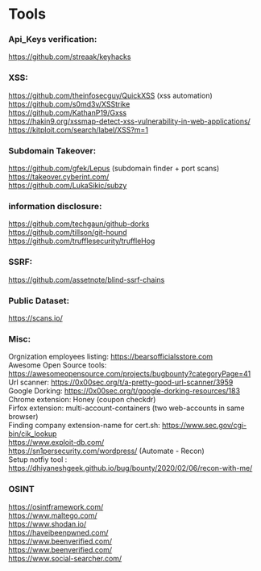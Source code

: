 # Tools

### Api_Keys verification:
https://github.com/streaak/keyhacks   

### XSS:
https://github.com/theinfosecguy/QuickXSS (xss automation)   
https://github.com/s0md3v/XSStrike   
https://github.com/KathanP19/Gxss    
https://hakin9.org/xssmap-detect-xss-vulnerability-in-web-applications/     
https://kitploit.com/search/label/XSS?m=1    

### Subdomain Takeover:   
https://github.com/gfek/Lepus (subdomain finder + port scans)   
https://takeover.cyberint.com/    
https://github.com/LukaSikic/subzy    

### information disclosure:   
https://github.com/techgaun/github-dorks   
https://github.com/tillson/git-hound    
https://github.com/trufflesecurity/truffleHog    

### SSRF:   
https://github.com/assetnote/blind-ssrf-chains   

### Public Dataset:   
https://scans.io/   

### Misc:   
Orgnization employees listing: https://bearsofficialsstore.com   
Awesome Open Source tools: https://awesomeopensource.com/projects/bugbounty?categoryPage=41   
Url scanner: https://0x00sec.org/t/a-pretty-good-url-scanner/3959   
Google Dorking: https://0x00sec.org/t/google-dorking-resources/183   
Chrome extension: Honey (coupon checkdr)   
Firfox extension: multi-account-containers (two web-accounts in same browser)   
Finding company extension-name for cert.sh: https://www.sec.gov/cgi-bin/cik_lookup   
https://www.exploit-db.com/   
https://sn1persecurity.com/wordpress/ (Automate - Recon)   
Setup notfiy tool : https://dhiyaneshgeek.github.io/bug/bounty/2020/02/06/recon-with-me/   



### OSINT

https://osintframework.com/    
https://www.maltego.com/     
https://www.shodan.io/     
https://haveibeenpwned.com/      
https://www.beenverified.com/    
https://www.beenverified.com/     
https://www.social-searcher.com/      
